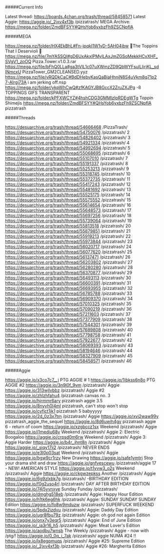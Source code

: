 #####Current Info

Latest thread: https://boards.4chan.org/trash/thread/58458571
Latest Aggie: https://aggie.io/_2jxv4xf3b
/pizzatrash/ MEGA Archive: https://mega.nz/folder/ZmdBFSYY#QHsYob6yxbzFh9ZSCNpflA


#####MEGA

https://mega.nz/folder/HX4EkBhL#Fn-jpqkI1W1yD-5AH04ibw 🍕The Toppins That I Deservioli 🍕
https://mega.nz/file/7mYASSQI#gD6UxAkxIPMylLAxJmZGSoMekkHCvXHF_SVgV1_zoOQ Pizza.Tower.v1.0.3.rar
https://mega.nz/file/bFhQ0LLa#ga3tVIL1c07uXWmzZD9QbWYFsulLIirjKL_sdINmcxU PizzaTower_GM2CLEANSED.yyz
https://mega.nz/file/vRQDkCaC#BdDHebvKasQaBiaHhniN8S4uVkm8q71p27-AIrgi73A i am jerking off.nsp
https://mega.nz/folder/ykpWhCwQ#zfKAGYJB8GccX2ZruZXJPg -8 TOPPINGS GIFS TRANSPARENT
https://mega.nz/folder/kPFXWCYZ#4hshCDG3GMMlzIpRDEgWTg Toppin Shimejis
https://mega.nz/folder/ZmdBFSYY#QHsYob6yxbzFh9ZSCNpflA pizzatrash

#####Threads

https://desuarchive.org/trash/thread/54666468 /PizzaTrash/
https://desuarchive.org/trash/thread/54750076 /pizzatrash/ 2
https://desuarchive.org/trash/thread/54826402 /pizzatrash/ 3
https://desuarchive.org/trash/thread/54921334 /pizzatrash/ 4
https://desuarchive.org/trash/thread/54992694 /pizzatrash/ 5
https://desuarchive.org/trash/thread/55068695 /pizzatrash/ 6
https://desuarchive.org/trash/thread/55107010 /pizzatrash/ 7
https://desuarchive.org/trash/thread/55191337 /pizzatrash/ 8
https://desuarchive.org/trash/thread/55253213 /pizzatrash/ 9
https://desuarchive.org/trash/thread/55318745 /pizzatrash/ 10
https://desuarchive.org/trash/thread/55372735 /pizzatrash/ 11
https://desuarchive.org/trash/thread/55417243 /pizzatrash/ 12
https://desuarchive.org/trash/thread/55481692 /pizzatrash/ 13
https://desuarchive.org/trash/thread/55525175 /pizzatrash/ 14
https://desuarchive.org/trash/thread/55575552 /pizzatrash/ 15
https://desuarchive.org/trash/thread/55614654 /pizzatrash/ 16
https://desuarchive.org/trash/thread/55648573 /pizzatrash/ 17
https://desuarchive.org/trash/thread/55697256 /pizzatrash/ 18
https://desuarchive.org/trash/thread/55739064 /pizzatrash/ 19
https://desuarchive.org/trash/thread/55813518 /pizzatrash/ 20
https://desuarchive.org/trash/thread/55879851 /pizzatrash/ 21
https://desuarchive.org/trash/thread/55919213 /pizzatrash/ 22
https://desuarchive.org/trash/thread/55973844 /pizzatrash/ 23
https://desuarchive.org/trash/thread/56020717 /pizzatrash/ 24
https://desuarchive.org/trash/thread/56077620 /pizzatrash/ 25
https://desuarchive.org/trash/thread/56137471 /pizzatrash/ 26
https://desuarchive.org/trash/thread/56203802 /pizzatrash/ 27
https://desuarchive.org/trash/thread/56280280 /pizzatrash/ 28
https://desuarchive.org/trash/thread/56370877 /pizzatrash/ 29
https://desuarchive.org/trash/thread/56493113 /pizzatrash/ 30
https://desuarchive.org/trash/thread/56600391 /pizzatrash/ 31
https://desuarchive.org/trash/thread/56693955 /pizzatrash/ 32
https://desuarchive.org/trash/thread/56785788 /pizzatrash/ 33
https://desuarchive.org/trash/thread/56909370 /pizzatrash/ 34
https://desuarchive.org/trash/thread/57010325 /pizzatrash/ 35
https://desuarchive.org/trash/thread/57090219 /pizzatrash/ 36
https://desuarchive.org/trash/thread/57211603 /pizzatrash/ 37
https://desuarchive.org/trash/thread/57377909 /pizzatrash/ 38
https://desuarchive.org/trash/thread/57544301 /pizzatrash/ 39
https://desuarchive.org/trash/thread/57689808 /pizzatrash/ 40
https://desuarchive.org/trash/thread/57798758 /pizzatrash/ 41
https://desuarchive.org/trash/thread/57922677 /pizzatrash/ 42
https://desuarchive.org/trash/thread/58069393 /pizzatrash/ 43
https://desuarchive.org/trash/thread/58194646 /pizzatrash/ 44
https://desuarchive.org/trash/thread/58327909 /pizzatrash/ 45
https://desuarchive.org/trash/thread/58458571 /pizzatrash/ 46

#####Aggie

https://aggie.io/x3co7c7__j PTG AGGIE # 1
https://aggie.io/1ibkss6n8o PTG AGGIE #2
https://aggie.io/3n9l0f_9vm /pizzatrash/ Aggie
https://aggie.io/313wjlvbbz /pizzatrash/ Aggie #2
https://aggie.io/zhlzhfahu4 /pizzatrash canvas no. 3
https://aggie.io/hjrmmr6ary pizzatrash aggie 3.5
https://aggie.io/8nyyh0l4ml pizzatrash, can't stop won't stop
https://aggie.io/cyfict1ik1 pizzatrash 5 babyyyyy
https://aggie.io/2d_0z3x7tm /pizzatrash/ Aggie
https://aggie.io/xvi2waw99y pizzatrash_aggie_the_sequel
https://aggie.io/8d6uwih4gv pizzatrash aggie 6 - return of coom
https://aggie.io/xzgbccz1sx Weekend /pizzatrash/ Aggie
https://aggie.io/i1mediu68v Weekend /pizzatrash/ Aggie 2: Electric Boogaloo
https://aggie.io/crpsd0m6rw Weekend /pizzatrash/ Aggie 3: Aggie Harder
https://aggie.io/b4r_jhnt8n /pizzatrash/ Aggie
https://aggie.io/_siqy17ji2 /pizzatrash/ NEVER ENDS
https://aggie.io/e3l0p03sat Weekend /pizzatrash/ Aggie
https://aggie.io/bgw9cr1rzv New Drawing
https://aggie.io/safe1ymtrj Stop your drama shit and draw
https://aggie.io/gnfvescewu /pizzatrash/aggie 17 - NEW! AMERICAN STYLE
https://aggie.io/t1vvw3_o2s Weekend /pizzatrash/ Aggie
https://aggie.io/ckgwzepkss Another /pizzatrash/ Aggie
https://aggie.io/6g9zlxbk7g /pizzatrash/ -BIRTHDAY EDITION
https://aggie.io/f0g2uso4rl /pizzatrash/ DAY AFTER BIRTHDAY EDITION
https://aggie.io/74j5yvnxye Sunday Funday /pizzatrash/
https://aggie.io/dmghg518eb /pizzatrash/ Aggie: Happy Hour Edition
https://aggie.io/h1tk6eg6hk /pizzatrash/ Aggie: SUNDAY SUNDAY SUNDAY Edition
https://aggie.io/fo8w9mduzw /pizzatrash/ SUPERFUCK WEEKEND
https://aggie.io/5pdx2jzdvu /pizzatrash/ Aggie: Daddy Day Edition
https://aggie.io/ugr8fbu79z /pizzatrash/ Aggie: oh god not again Edition
https://aggie.io/onx7y3eqr5 /pizzatrash/ Aggie: End of June Edition
https://aggie.io/_ia3r16_h5 /pizzatrash/ Aggie: Meat Lover's Edition
https://aggie.io/aodbu7wnsb The Weekly /pizzatrash/ Aggie - now with /ptg/!
https://aggie.io/0_0q_j_7ak /pizzatrash/ aggie NUMA #24 !!
https://aggie.io/lx8egpmuqs /pizzatrash/ Aggie #25: Supreme Edition
https://aggie.io/_2jxv4xf3b /pizzatrash/ Aggie #26: Margherita Edition